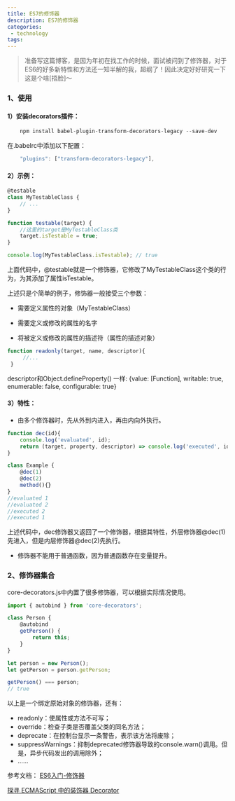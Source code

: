 ```yaml
---
title: ES7的修饰器
description: ES7的修饰器
categories:
 - technology
tags:
---
```


>准备写这篇博客，是因为年初在找工作的时候，面试被问到了修饰器，对于ES6的好多新特性和方法还一知半解的我，超纲了！因此决定好好研究一下这是个啥[捂脸]～

### 1、使用

#### 1）安装decorators插件：

```javascript
    npm install babel-plugin-transform-decorators-legacy --save-dev 
```

在.babelrc中添加以下配置：

```javascript
    "plugins": ["transform-decorators-legacy"],
```

#### 2）示例：

```javascript
@testable
class MyTestableClass {
    // ...
}

function testable(target) {
    //这里的target是MyTestableClass类
    target.isTestable = true;
}

console.log(MyTestableClass.isTestable); // true
```

上面代码中，@testable就是一个修饰器，它修改了MyTestableClass这个类的行为，为其添加了属性isTestable。

上述只是个简单的例子，修饰器一般接受三个参数：

- 需要定义属性的对象（MyTestableClass）

- 需要定义或修改的属性的名字

- 将被定义或修改的属性的描述符（属性的描述对象）

```javascript
function readonly(target, name, descriptor){
     //...
 }
```

descriptor和Object.defineProperty() 一样: {value: [Function], writable: true, enumerable: false, configurable: true}

#### 3）特性：

- 由多个修饰器时，先从外到内进入，再由内向外执行。

```javascript
function dec(id){
    console.log('evaluated', id);
    return (target, property, descriptor) => console.log('executed', id);
}

class Example {
    @dec(1)
    @dec(2)
    method(){}
}
//evaluated 1
//evaluated 2
//executed 2
//executed 1
```

上述代码中，dec修饰器又返回了一个修饰器，根据其特性，外层修饰器@dec(1)先进入，但是内层修饰器@dec(2)先执行。

- 修饰器不能用于普通函数，因为普通函数存在变量提升。

### 2、修饰器集合

core-decorators.js中内置了很多修饰器，可以根据实际情况使用。

```javascript
import { autobind } from 'core-decorators';

class Person {
    @autobind
    getPerson() {
        return this;
    }
}

let person = new Person();
let getPerson = person.getPerson;

getPerson() === person;
// true
```

以上是一个绑定原始对象的修饰器，还有：

- readonly：使属性或方法不可写；
- override：检查子类是否覆盖父类的同名方法；
- deprecate：在控制台显示一条警告，表示该方法将废除；
- suppressWarnings：抑制deprecated修饰器导致的console.warn()调用。但是，异步代码发出的调用除外；
- ......

参考文档：
[ES6入门-修饰器](http://es6.ruanyifeng.com/#docs/decorator)

[探寻 ECMAScript 中的装饰器 Decorator](https://github.com/rccoder/blog/issues/23)
